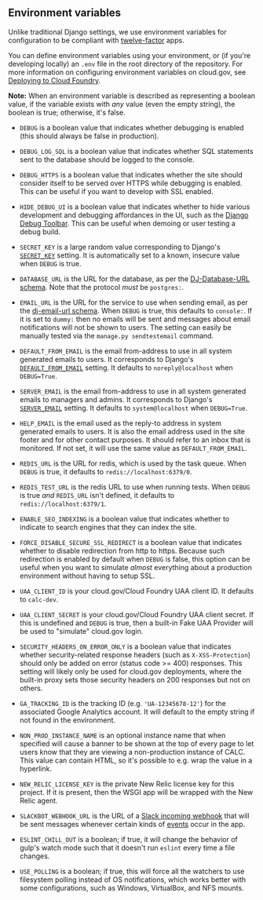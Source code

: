 ## Environment variables

Unlike traditional Django settings, we use environment variables
for configuration to be compliant with [twelve-factor][] apps.

You can define environment variables using your environment, or
(if you're developing locally) an `.env` file in the root directory
of the repository. For more information on configuring
environment variables on cloud.gov, see
[Deploying to Cloud Foundry](deploy.md).

**Note:** When an environment variable is described as representing a
boolean value, if the variable exists with *any* value (even the empty
string), the boolean is true; otherwise, it's false.

* `DEBUG` is a boolean value that indicates whether debugging is enabled
  (this should always be false in production).

* `DEBUG_LOG_SQL` is a boolean value that indicates whether SQL
  statements sent to the database should be logged to the console.

* `DEBUG_HTTPS` is a boolean value that indicates whether the
  site should consider itself to be served over HTTPS while
  debugging is enabled. This can be useful if you want to develop
  with SSL enabled.

* `HIDE_DEBUG_UI` is a boolean value that indicates whether to hide
  various development and debugging affordances in the UI, such as the
  [Django Debug Toolbar][]. This can be useful when demoing or user testing
  a debug build.

* `SECRET_KEY` is a large random value corresponding to Django's
  [`SECRET_KEY`][] setting. It is automatically set to a known, insecure
  value when `DEBUG` is true.

* `DATABASE_URL` is the URL for the database, as per the
  [DJ-Database-URL schema][]. Note that the protocol *must* be
  `postgres:`.

* `EMAIL_URL` is the URL for the service to use when sending
  email, as per the [dj-email-url schema][]. When `DEBUG` is true,
  this defaults to `console:`. If it is set to `dummy:` then no emails will
  be sent and messages about email notifications will not be shown to users.
  The setting can easily be manually tested via the `manage.py sendtestemail`
  command.

* `DEFAULT_FROM_EMAIL` is the email from-address to use in all system
  generated emails to users. It corresponds to Django's [`DEFAULT_FROM_EMAIL`][]
  setting. It defaults to `noreply@localhost` when `DEBUG=True`.

* `SERVER_EMAIL` is the email from-address to use in all system generated
  emails to managers and admins. It corresponds to Django's [`SERVER_EMAIL`][]
  setting. It defaults to `system@localhost` when `DEBUG=True`.

* `HELP_EMAIL` is the email  used as the reply-to address in system
  generated emails to users. It is also the email address used in the site
  footer and for other contact purposes. It should refer to an inbox that is
  monitored. If not set, it will use the same value as `DEFAULT_FROM_EMAIL`.

* `REDIS_URL` is the URL for redis, which is used by the task queue.
  When `DEBUG` is true, it defaults to `redis://localhost:6379/0`.

* `REDIS_TEST_URL` is the redis URL to use when running tests.
  When `DEBUG` is true *and* `REDIS_URL` isn't defined, it defaults to
  `redis://localhost:6379/1`.

* `ENABLE_SEO_INDEXING` is a boolean value that indicates whether to
  indicate to search engines that they can index the site.

* `FORCE_DISABLE_SECURE_SSL_REDIRECT` is a boolean value that indicates
  whether to disable redirection from http to https. Because such
  redirection is enabled by default when `DEBUG` is false, this option
  can be useful when you want to simulate *almost* everything about a
  production environment without having to setup SSL.

* `UAA_CLIENT_ID` is your cloud.gov/Cloud Foundry UAA client ID. It
  defaults to `calc-dev`.

* `UAA_CLIENT_SECRET` is your cloud.gov/Cloud Foundry UAA client secret.
  If this is undefined and `DEBUG` is true, then a built-in Fake UAA Provider
  will be used to "simulate" cloud.gov login.

* `SECURITY_HEADERS_ON_ERROR_ONLY` is a boolean value that indicates whether
  security-related response headers (such as `X-XSS-Protection`)
  should only be added on error (status code >= 400) responses. This setting
  will likely only be used for cloud.gov deployments, where the built-in proxy
  sets those security headers on 200 responses but not on others.

* `GA_TRACKING_ID` is the tracking ID (e.g. `'UA-12345678-12'`)
  for the associated Google Analytics account.
  It will default to the empty string if not found in the environment.

* `NON_PROD_INSTANCE_NAME` is an optional instance name that when specified
  will cause a banner to be shown at the top of every page to let users know
  that they are viewing a non-production instance of CALC. This value
  can contain HTML, so it's possible to e.g. wrap the value in a hyperlink.

* `NEW_RELIC_LICENSE_KEY` is the private New Relic license key for this project.
  If it is present, then the WSGI app will be wrapped with the  New Relic agent.


* `SLACKBOT_WEBHOOK_URL` is the URL of a [Slack incoming webhook][] that
  will be sent messages whenever certain kinds of
  [events](../slackbot/signals.py) occur in the app.

* `ESLINT_CHILL_OUT` is a boolean; if true, it will change the behavior
  of gulp's watch mode such that it doesn't run `eslint` every time a
  file changes.

* `USE_POLLING` is a boolean; if true, this will force all the watchers
  to use filesystem polling instead of OS notifications, which works
  better with some configurations, such as Windows, VirtualBox, and
  NFS mounts.

[`SECRET_KEY`]: https://docs.djangoproject.com/en/1.8/ref/settings/#secret-key
[`DEFAULT_FROM_EMAIL`]: https://docs.djangoproject.com/en/1.8/ref/settings/#std:setting-DEFAULT_FROM_EMAIL
[`SERVER_EMAIL`]: https://docs.djangoproject.com/en/1.8/ref/settings/#std:setting-SERVER_EMAIL
[Django Debug Toolbar]: https://github.com/jazzband/django-debug-toolbar/
[DJ-Database-URL schema]: https://github.com/kennethreitz/dj-database-url#url-schema
[dj-email-url schema]: https://github.com/migonzalvar/dj-email-url#supported-backends
[twelve-factor]: http://12factor.net/
[Slack incoming webhook]: https://api.slack.com/incoming-webhooks
